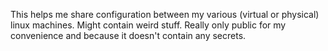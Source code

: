 This helps me share configuration between my various (virtual or physical) linux machines. Might contain weird stuff. Really only public for my convenience and because it doesn't contain any secrets.
